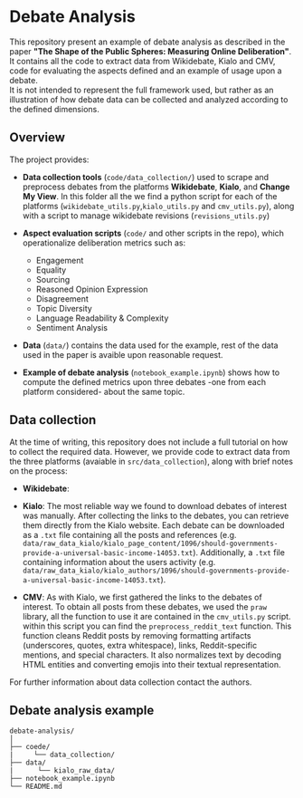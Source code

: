 # Debate Analysis

This repository present an example of debate analysis as described in the paper **"The Shape of the Public Spheres: Measuring Online Deliberation"**.
It contains all the code to extract data from Wikidebate, Kialo and CMV, code for evaluating the aspects defined and an example of usage upon a debate.  
It is not intended to represent the full framework used, but rather as an illustration of how debate data can be collected and analyzed according to the defined dimensions.

## Overview

The project provides:
- **Data collection tools** (`code/data_collection/`) used to scrape and preprocess debates from the platforms **Wikidebate**, **Kialo**, and **Change My View**. In this folder all the we find a python script for each of the platforms (`wikidebate_utils.py`,`kialo_utils.py` and `cmv_utils.py`), along with a script to manage wikidebate revisions (`revisions_utils.py`)

- **Aspect evaluation scripts** (`code/` and other scripts in the repo), which operationalize deliberation metrics such as:
  - Engagement  
  - Equality  
  - Sourcing  
  - Reasoned Opinion Expression  
  - Disagreement  
  - Topic Diversity  
  - Language Readability & Complexity  
  - Sentiment Analysis

- **Data** (`data/`) contains the data used for the example, rest of the data used in the paper is avaible upon reasonable request.

- **Example of debate analysis** (`notebook_example.ipynb`) shows how to compute the defined metrics upon three debates -one from each platform considered- about the same topic.

## Data collection

At the time of writing, this repository does not include a full tutorial on how to collect the required data.
However, we provide code to extract data from the three platforms (avaiable in `src/data_collection`), along with brief notes on the process:

* **Wikidebate**: 

* **Kialo**: The most reliable way we found to download debates of interest was manually. After collecting the links to the debates, you can retrieve them directly from the Kialo website. Each debate can be downloaded as a `.txt` file containing all the posts and references (e.g. `data/raw_data_kialo/kialo_page_content/1096/should-governments-provide-a-universal-basic-income-14053.txt`). Additionally, a `.txt` file containing information about the users activity (e.g. `data/raw_data_kialo/kialo_authors/1096/should-governments-provide-a-universal-basic-income-14053.txt`). 

* **CMV**: As with Kialo, we first gathered the links to the debates of interest. To obtain all posts from these debates, we used the `praw` library, all the function to use it are contained in the `cmv_utils.py` script. within this script you can find the `preprocess_reddit_text` function. This function cleans Reddit posts by removing formatting artifacts (underscores, quotes, extra whitespace), links, Reddit-specific mentions, and special characters. It also normalizes text by decoding HTML entities and converting emojis into their textual representation.

For further information about data collection contact the authors.

## Debate analysis example

```
debate-analysis/
│
├── coede/      
|     └── data_collection/
├── data/
|      └── kialo_raw_data/
├── notebook_example.ipynb
└── README.md
```

